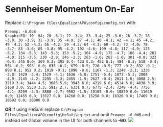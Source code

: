 # Sennheiser Momentum On-Ear
Replace `C:\Program Files\EqualizerAPO\config\config.txt` with:
```
Preamp: -6.0dB
GraphicEQ: 10 -84; 20 -3.1; 22 -3.4; 23 -3.4; 25 -3.6; 26 -3.7; 28 -3.8; 30 -3.9; 32 -3.9; 35 -4.0; 37 -4.1; 40 -4.1; 42 -4.1; 45 -4.2; 49 -4.2; 52 -4.2; 56 -4.2; 59 -4.2; 64 -4.3; 68 -4.2; 73 -4.0; 78 -3.7; 83 -3.6; 89 -3.8; 95 -4.2; 102 -4.6; 109 -4.8; 117 -4.9; 125 -5.2; 134 -5.3; 143 -5.3; 153 -5.2; 164 -4.9; 175 -4.7; 188 -4.4; 201 -4.0; 215 -3.5; 230 -2.9; 246 -2.3; 263 -1.6; 282 -1.0; 301 -0.8; 323 -0.4; 345 0.0; 369 0.3; 395 0.4; 423 0.3; 452 0.1; 484 -0.3; 518 -0.4; 554 -0.2; 593 -0.0; 635 -0.2; 679 -0.5; 726 -0.5; 777 -0.2; 832 -0.1; 890 0.1; 952 0.2; 1019 -0.1; 1090 -0.6; 1167 -1.3; 1248 -2.1; 1336 -3.0; 1429 -3.4; 1529 -4.1; 1636 -5.0; 1751 -5.4; 1873 -5.3; 2004 -4.9; 2145 -4.2; 2295 -3.3; 2455 -1.9; 2627 -0.4; 2811 1.0; 3008 2.5; 3219 3.4; 3444 4.5; 3685 5.9; 3943 6.0; 4219 6.0; 4514 6.0; 4830 3.9; 5168 3.0; 5530 3.3; 5917 2.7; 6331 0.7; 6775 -2.4; 7249 -4.4; 7756 -4.1; 8299 -3.3; 8880 -2.7; 9502 -1.5; 10167 -0.0; 10879 0.0; 11640 0.0; 12455 0.0; 13327 0.0; 14260 0.0; 15258 0.0; 16326 0.0; 17469 0.0; 18692 0.0; 20000 0.0
```
**OR** if using HeSuVi replace `C:\Program Files\EqualizerAPO\config\HeSuVi\eq.txt` and omit `Preamp: -6.0dB` and instead set Global volume in the UI for both channels to **-60**.
![](https://raw.githubusercontent.com/jaakkopasanen/AutoEq/master/results/Innerfidelity%202017/headphoncecom/onear/Sennheiser%20Momentum%20On-Ear/Sennheiser%20Momentum%20On-Ear.png)
